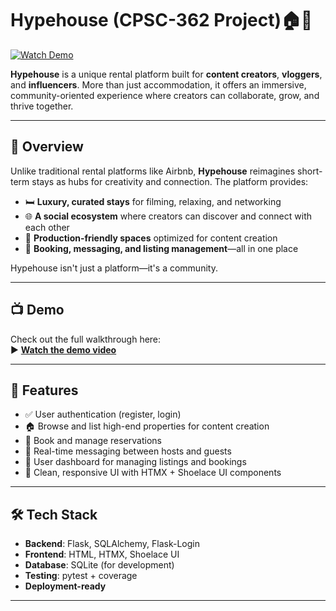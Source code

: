# Hypehouse (CPSC-362 Project)🏠🎥

[![Watch Demo](https://img.shields.io/badge/Watch-Demo-red)]([https://youtu.be/mcJAs9nlm5A](https://youtu.be/mcJAs9nIm5A?si=XwfS9Ta8EWii-QNx))

**Hypehouse** is a unique rental platform built for **content creators**, **vloggers**, and **influencers**. More than just accommodation, it offers an immersive, community-oriented experience where creators can collaborate, grow, and thrive together.

---

## 🚀 Overview

Unlike traditional rental platforms like Airbnb, **Hypehouse** reimagines short-term stays as hubs for creativity and connection. The platform provides:


- 🛏️ **Luxury, curated stays** for filming, relaxing, and networking  
- 🌐 **A social ecosystem** where creators can discover and connect with each other  
- 🎥 **Production-friendly spaces** optimized for content creation  
- 🔗 **Booking, messaging, and listing management**—all in one place

Hypehouse isn't just a platform—it's a community.

---

## 📺 Demo

Check out the full walkthrough here:  
▶️ **[Watch the demo video](https://youtu.be/mcJAs9nlm5A)**

---

## 🔧 Features

- ✅ User authentication (register, login)
- 🏠 Browse and list high-end properties for content creation
- 📆 Book and manage reservations
- 💬 Real-time messaging between hosts and guests
- 📂 User dashboard for managing listings and bookings
- 🎨 Clean, responsive UI with HTMX + Shoelace UI components

---

## 🛠️ Tech Stack

- **Backend**: Flask, SQLAlchemy, Flask-Login  
- **Frontend**: HTML, HTMX, Shoelace UI  
- **Database**: SQLite (for development)  
- **Testing**: pytest + coverage  
- **Deployment-ready**

---

